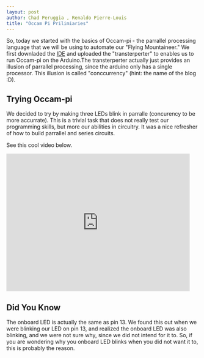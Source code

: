```yaml
---
layout: post
author: Chad Peruggia , Renaldo Pierre-Louis
title: "Occam Pi Prilimiaries"
---
```


So, today we started with the basics of Occam-pi - the parrallel processing language that we will be using to automate our "Flying Mountaineer." We first downladed the [IDE](http://download.transterpreter.org/files/dev/win/zip/Transterpreter-win-dev-20110201.1855.zip) and uploaded the "transterperter" to enables us to run Occam-pi on the Arduino.The transterperter actually just provides an illusion of parrallel processing, since the arduino only has a single processor. This illusion is called "conccurrency" (hint: the name of the blog :D).

## Trying Occam-pi

We decided to try by making three LEDs blink in parralle (concurency to be more accurrate). This is a trivial task that does not really test our programming skills, but more our abilities in circuitry. It was a nice refresher of how to build parrallel and series circuits. 

See this cool video below.

<iframe width="480" height="360" src="http://www.youtube.com/embed/b7pGnOaTddc" frameborder="0" allowfullscreen></iframe>

 ## Did You Know

 The onboard LED is actually the same as pin 13. We found this out when we were blinking our LED on pin 13, and realized the onboard LED was also blinking, and we were not sure why, since we did not intend for it to. So, if you are wondering why you onboard LED blinks when you did not want it to, this is probably the reason. 